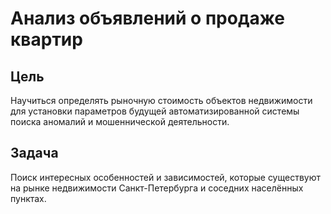 # Анализ объявлений о продаже квартир 
## Цель
Научиться определять рыночную стоимость объектов недвижимости для установки параметров будущей автоматизированной системы поиска аномалий и мошеннической деятельности.

## Задача
Поиск интересных особенностей и зависимостей, которые существуют на рынке недвижимости Санкт-Петербурга и соседних населённых пунктах.
